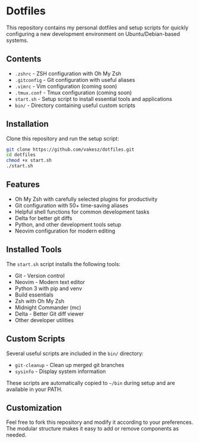 # Dotfiles

This repository contains my personal dotfiles and setup scripts for quickly configuring a new development environment on Ubuntu/Debian-based systems.

## Contents

- `.zshrc` - ZSH configuration with Oh My Zsh
- `.gitconfig` - Git configuration with useful aliases
- `.vimrc` - Vim configuration (coming soon)
- `.tmux.conf` - Tmux configuration (coming soon)
- `start.sh` - Setup script to install essential tools and applications
- `bin/` - Directory containing useful custom scripts

## Installation

Clone this repository and run the setup script:

```bash
git clone https://github.com/vakesz/dotfiles.git
cd dotfiles
chmod +x start.sh
./start.sh
```

## Features

- Oh My Zsh with carefully selected plugins for productivity
- Git configuration with 50+ time-saving aliases
- Helpful shell functions for common development tasks
- Delta for better git diffs
- Python, and other development tools setup
- Neovim configuration for modern editing

## Installed Tools

The `start.sh` script installs the following tools:

- Git - Version control
- Neovim - Modern text editor
- Python 3 with pip and venv
- Build essentials
- Zsh with Oh My Zsh
- Midnight Commander (mc)
- Delta - Better Git diff viewer
- Other developer utilities

## Custom Scripts

Several useful scripts are included in the `bin/` directory:

- `git-cleanup` - Clean up merged git branches
- `sysinfo` - Display system information

These scripts are automatically copied to `~/bin` during setup and are available in your PATH.

## Customization

Feel free to fork this repository and modify it according to your preferences. The modular structure makes it easy to add or remove components as needed.
